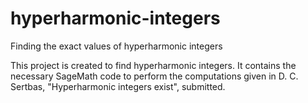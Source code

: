 # hyperharmonic-integers
Finding the exact values of hyperharmonic integers

This project is created to find hyperharmonic integers. It contains the necessary SageMath code to perform the computations given in D. C. Sertbas, "Hyperharmonic integers exist", submitted.
